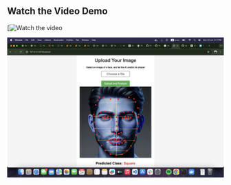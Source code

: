 ## Watch the Video Demo

[![Watch the video](https://player.vimeo.com/video/967144229)

[![Watch the video](https://github.com/djellab-ahmed/FaceShapeClassifier/blob/main/demo.png)](https://player.vimeo.com/video/967144229)






